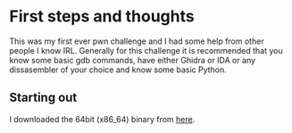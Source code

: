 # First steps and thoughts 
This was my first ever pwn challenge and I had some help from other people I know IRL. Generally for this challenge it is recommended that you know some basic gdb commands, have either Ghidra or IDA or any dissasembler of your choice and know some basic Python. 

## Starting out 
I downloaded the 64bit (x86_64) binary from [here](https://ropemporium.com/challenge/ret2win.html). 
